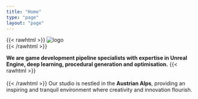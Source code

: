 ```yaml
---
title: "Home"
type: "page"
layout: "page"
---
```


{{< rawhtml >}} 
<img src="logos/DayIII_Logo_Normal_White-cropped.png" alt="logo">
<br>
{{< /rawhtml >}}

**We are game development pipeline specialists with expertise in Unreal Engine, deep learning, procedural generation and optimisation.**
{{< rawhtml >}} 
<br>
<br>
{{< /rawhtml >}}
Our studio is nestled in the **Austrian Alps**, providing an inspiring and tranquil environment where creativity and innovation flourish.